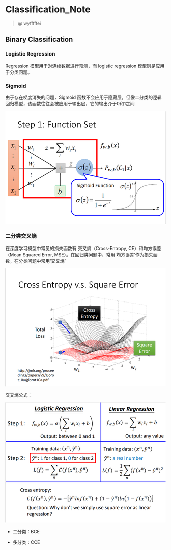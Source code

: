 # Classification_Note

> @ wyfffffei



## Binary Classification

### Logistic Regression

Regression 模型用于对连续数据进行预测，而 logistic regression 模型则是应用于分类问题。

### Sigmoid

由于存在梯度消失的问题，Sigmoid 函数不会应用于隐藏层，但像二分类的逻辑回归模型，该函数往往会被应用于输出层，它的输出介于0和1之间

![sigmoid.png](./img/sigmoid.png)

### 二分类交叉熵

在深度学习模型中常见的损失函数有 交叉熵（Cross-Entropy, CE）和均方误差（Mean Squared Error, MSE）。在回归类问题中，常用‘均方误差’作为损失函数，在分类问题中常用‘交叉熵’

![loss_selection.png](./img/loss_selection.png)

交叉熵公式：

![CE.png](./img/CE.png)

- 二分类：BCE

- 多分类：CCE


